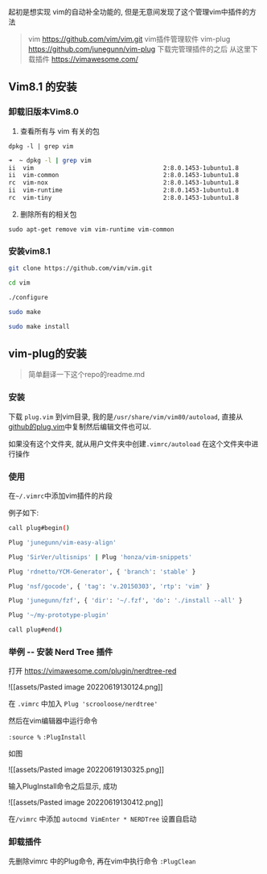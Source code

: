 起初是想实现 vim的自动补全功能的, 但是无意间发现了这个管理vim中插件的方法

> vim https://github.com/vim/vim.git
> vim插件管理软件  vim-plug https://github.com/junegunn/vim-plug
> 下载完管理插件的之后 从这里下载插件 https://vimawesome.com/

## Vim8.1 的安装

### 卸载旧版本Vim8.0

1. 查看所有与 vim 有关的包

`dpkg -l | grep vim`

```bash
➜  ~ dpkg -l | grep vim
ii  vim                                    2:8.0.1453-1ubuntu1.8               amd64        Vi IMproved - enhanced vi editor
ii  vim-common                             2:8.0.1453-1ubuntu1.8               all          Vi IMproved - Common files
rc  vim-nox                                2:8.0.1453-1ubuntu1.8               amd64        Vi IMproved - enhanced vi editor - with scripting languages support
ii  vim-runtime                            2:8.0.1453-1ubuntu1.8               all          Vi IMproved - Runtime files
rc  vim-tiny                               2:8.0.1453-1ubuntu1.8               amd64        Vi IMproved - enhanced vi editor - compact version
```

2. 删除所有的相关包

`sudo apt-get remove vim vim-runtime vim-common`

### 安装vim8.1


```bash
git clone https://github.com/vim/vim.git

cd vim

./configure

sudo make

sudo make install
```


## vim-plug的安装

> 简单翻译一下这个repo的readme.md

### 安装

下载 `plug.vim` 到vim目录, 我的是`/usr/share/vim/vim80/autoload`, 直接从[github的plug.vim](https://github.com/junegunn/vim-plug/blob/master/plug.vim)中复制然后编辑文件也可以.

如果没有这个文件夹, 就从用户文件夹中创建`.vimrc/autoload` 在这个文件夹中进行操作 

### 使用

在`~/.vimrc`中添加vim插件的片段

例子如下: 

```bash
call plug#begin()

Plug 'junegunn/vim-easy-align'

Plug 'SirVer/ultisnips' | Plug 'honza/vim-snippets'

Plug 'rdnetto/YCM-Generator', { 'branch': 'stable' }

Plug 'nsf/gocode', { 'tag': 'v.20150303', 'rtp': 'vim' }

Plug 'junegunn/fzf', { 'dir': '~/.fzf', 'do': './install --all' }

Plug '~/my-prototype-plugin'

call plug#end()
```

### 举例 -- 安装 Nerd Tree 插件

打开 https://vimawesome.com/plugin/nerdtree-red 

![[assets/Pasted image 20220619130124.png]]

在 `.vimrc` 中加入 `Plug 'scrooloose/nerdtree'`

然后在vim编辑器中运行命令 

`:source %`
`:PlugInstall`

如图

![[assets/Pasted image 20220619130325.png]]

输入PlugInstall命令之后显示, 成功

![[assets/Pasted image 20220619130412.png]]

在`/vimrc` 中添加 `autocmd VimEnter * NERDTree` 设置自启动

### 卸载插件

先删除vimrc 中的Plug命令, 再在vim中执行命令 `:PlugClean`